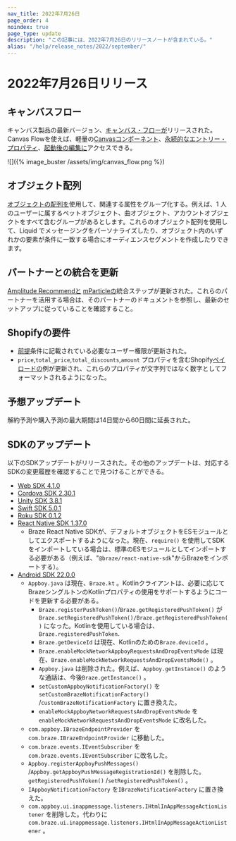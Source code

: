 ```yaml
---
nav_title: 2022年7月26日
page_order: 4
noindex: true
page_type: update
description: "この記事には、2022年7月26日のリリースノートが含まれている。"
alias: "/help/release_notes/2022/september/"
---
```


# 2022年7月26日リリース

## キャンバスフロー
キャンバス製品の最新バージョン、[キャンバス・フローが]({{site.baseurl}}/user_guide/engagement_tools/canvas/create_a_canvas/create_a_canvas/#editing-a-step)リリースされた。Canvas Flowを使えば、軽量の[Canvasコンポーネント]({{site.baseurl}}/user_guide/engagement_tools/canvas/canvas_components)、[永続的なエントリー・プロパティ]({{site.baseurl}}/user_guide/engagement_tools/canvas/create_a_canvas/canvas_persistent_entry_properties/)、[起動後の編集に]({{site.baseurl}}/post-launch_edits)アクセスできる。

![]({% image_buster /assets/img/canvas_flow.png %})

## オブジェクト配列
[オブジェクトの配列を]({{site.baseurl}}/user_guide/data_and_analytics/custom_data/custom_attributes/array_of_objects#array-of-objects)使用して、関連する属性をグループ化する。例えば、1 人のユーザーに属するペットオブジェクト、曲オブジェクト、アカウントオブジェクトをすべて含むグループがあるとします。これらのオブジェクト配列を使用して、Liquid でメッセージングをパーソナライズしたり、オブジェクト内のいずれかの要素が条件に一致する場合にオーディエンスセグメントを作成したりできます。

## パートナーとの統合を更新
[Amplitude Recommendと]({{site.baseurl}}/partners/data_and_infrastructure_agility/analytics/amplitude/amplitude_recommend/) [mParticleの]({{site.baseurl}}/partners/data_and_infrastructure_agility/customer_data_platform/mParticle/mparticle/)統合ステップが更新された。これらのパートナーを活用する場合は、そのパートナーのドキュメントを参照し、最新のセットアップに従っていることを確認すること。

## Shopifyの要件
- [前提]({{site.baseurl}}/partners/message_orchestration/channel_extensions/ecommerce/shopify/shopify/#prerequisites)条件に記載されている必要なユーザー権限が更新された。
- `price`,`total_price`,`total_discounts`,`amount` プロパティを含むShopify[ペイロードの]({{site.baseurl}}/partners/message_orchestration/channel_extensions/ecommerce/shopify/shopify/#supported-shopify-events)例が更新され、これらのプロパティが文字列ではなく数字としてフォーマットされるようになった。

## 予想アップデート
解約予測や購入予測の最大期間は14日間から60日間に延長された。

## SDKのアップデート
以下のSDKアップデートがリリースされた。その他のアップデートは、対応するSDKの変更履歴を確認することで見つけることができる。
- [Web SDK 4.1.0](https://github.com/braze-inc/braze-web-sdk/blob/master/CHANGELOG.md#410)
- [Cordova SDK 2.30.1](https://github.com/Appboy/appboy-cordova-sdk/blob/master/CHANGELOG.md#2301)
- [Unity SDK 3.8.1](https://github.com/Appboy/appboy-unity-sdk/blob/master/CHANGELOG.md#381)
- [Swift SDK 5.0.1](https://github.com/braze-inc/braze-swift-sdk/blob/main/CHANGELOG.md#501)
- [Roku SDK 0.1.2](https://github.com/braze-inc/braze-roku-sdk/blob/main/CHANGELOG.md#012)
- [React Native SDK 1.37.0](https://github.com/braze-inc/braze-react-native-sdk/blob/master/CHANGELOG.md#1370)
  - Braze React Native SDKが、デフォルトオブジェクトをESモジュールとしてエクスポートするようになった。現在、`require()` を使用してSDKをインポートしている場合は、標準のESモジュールとしてインポートする必要がある（例えば、"`@braze/react-native-sdk`"からBrazeをインポートする）。
- [Android SDK 22.0.0](https://github.com/braze-inc/braze-android-sdk/blob/master/CHANGELOG.md#2200)
  - `Appboy.java` は現在、`Braze.kt` 。Kotlinクライアントは、必要に応じてBrazeシングルトンのKotlinプロパティの使用をサポートするようにコードを更新する必要がある。
    - `Braze.registerPushToken()`/`Braze.getRegisteredPushToken()` が`Braze.setRegisteredPushToken()/Braze.getRegisteredPushToken()` になった。Kotlinを使用している場合は、`Braze.registeredPushToken`.
    - `Braze.getDeviceId` は現在、Kotlinのための`Braze.deviceId` 。
    - `Braze.enableMockNetworkAppboyRequestsAndDropEventsMode` は現在、`Braze.enableMockNetworkRequestsAndDropEventsMode()` 。
    - `Appboy.java` は削除された。例えば、`Appboy.getInstance()` のような通話は、今後`Braze.getInstance()` 。
    - `setCustomAppboyNotificationFactory()` を`setCustomBrazeNotificationFactory()` /`customBrazeNotificationFactory` に置き換えた。
    - `enableMockAppboyNetworkRequestsAndDropEventsMode` を`enableMockNetworkRequestsAndDropEventsMode` に改名した。
  - `com.appboy.IBrazeEndpointProvider` を`com.braze.IBrazeEndpointProvider` に移動した。
  - `com.braze.events.IEventSubscriber` を`com.braze.events.IEventSubscriber` に改名した。
  - `Appboy.registerAppboyPushMessages()` /`Appboy.getAppboyPushMessageRegistrationId()` を削除した。`getRegisteredPushToken()` /`setRegisteredPushToken()` 。
  - `IAppboyNotificationFactory` を`IBrazeNotificationFactory` に置き換えた。
  - `com.appboy.ui.inappmessage.listeners.IHtmlInAppMessageActionListener` を削除した。代わりに`com.braze.ui.inappmessage.listeners.IHtmlInAppMessageActionListener` 。
